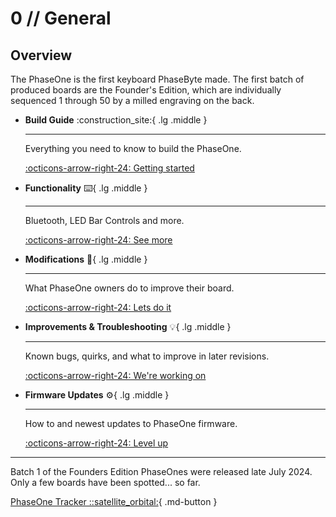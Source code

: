 # 0 // General

## Overview

The PhaseOne is the first keyboard PhaseByte made. The first batch of produced boards are the Founder's Edition, which are individually sequenced 1 through 50 by a milled engraving on the back. 

<div class="grid cards" markdown>

-   __Build Guide__ :construction_site:{ .lg .middle }

    ---

    Everything you need to know to build the PhaseOne.

    [:octicons-arrow-right-24: Getting started](02_PhaseOne_BuildGuide.md)

-   __Functionality__ :keyboard:{ .lg .middle }

    ---

    Bluetooth, LED Bar Controls and more.

    [:octicons-arrow-right-24: See more](01_PhaseOne_Functionality.md)

-   __Modifications__ :hammer:{ .lg .middle }

    ---

    What PhaseOne owners do to improve their board.

    [:octicons-arrow-right-24: Lets do it](03_PhaseOne_Modifications.md)

-   __Improvements & Troubleshooting__ :bulb:{ .lg .middle }

    ---

    Known bugs, quirks, and what to improve in later revisions.

    [:octicons-arrow-right-24: We're working on](04_PhaseOne_Improvements.md)

-   __Firmware Updates__ :gear:{ .lg .middle }

    ---

    How to and newest updates to PhaseOne firmware.

    [:octicons-arrow-right-24: Level up](05_PhaseOne_Firmware.md)

</div class="grid cards" markdown>


---

Batch 1 of the Founders Edition PhaseOnes were released late July 2024. Only a few boards have been spotted... so far.

[PhaseOne Tracker ::satellite_orbital:](PhaseOne_Tracker/50_PhaseOne_Tracker.md){ .md-button }

